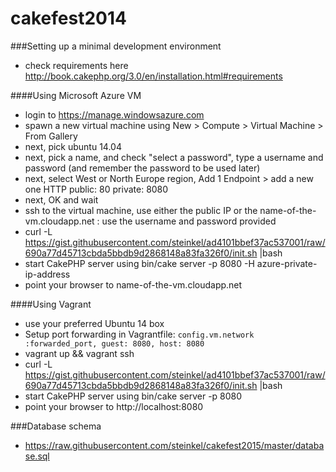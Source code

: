 cakefest2014
============

###Setting up a minimal development environment
* check requirements here http://book.cakephp.org/3.0/en/installation.html#requirements

####Using Microsoft Azure VM
* login to https://manage.windowsazure.com
* spawn a new virtual machine using New > Compute > Virtual Machine > From Gallery
* next, pick ubuntu 14.04
* next, pick a name, and check "select a password", type a username and password (and remember the password to be used later)
* next, select West or North Europe region, Add 1 Endpoint > add a new one HTTP public: 80 private: 8080
* next, OK and wait
* ssh to the virtual machine, use either the public IP or the name-of-the-vm.cloudapp.net : use the username and password provided
* curl -L https://gist.githubusercontent.com/steinkel/ad4101bbef37ac537001/raw/690a77d45713cbda5bbdb9d2868148a83fa326f0/init.sh |bash
* start CakePHP server using bin/cake server -p 8080 -H azure-private-ip-address
* point your browser to name-of-the-vm.cloudapp.net

####Using Vagrant
* use your preferred Ubuntu 14 box
* Setup port forwarding in Vagrantfile: `config.vm.network :forwarded_port, guest: 8080, host: 8080`
* vagrant up && vagrant ssh
* curl -L https://gist.githubusercontent.com/steinkel/ad4101bbef37ac537001/raw/690a77d45713cbda5bbdb9d2868148a83fa326f0/init.sh |bash
* start CakePHP server using bin/cake server -p 8080 
* point your browser to http://localhost:8080

###Database schema
* https://raw.githubusercontent.com/steinkel/cakefest2015/master/database.sql 
